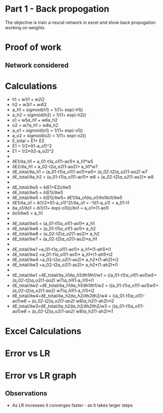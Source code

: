 # Part 1 - Back propogation

The objective is train a neural network in excel and show back propogation working on weights

# Proof of work


## Network considered




# Calculations

* h1 = w1*i1 + w2*i2	
* h2 = w3*i1 + w4*i2	
* a_h1 = sigmoid(h1) = 1/(1+ exp(-h1))	
* a_h2 = sigmoid(h2) = 1/(1+ exp(-h2))	
* o1 = w5*a_h1 + w6*a_h2	
* o2 = w7*a_h1 + w8*a_h2	
* a_o1 = sigmoid(o1) = 1/(1+ exp(-o1))	
* a_o2 = sigmoid(o2) = 1/(1+ exp(-o2))	
* E_total = E1+ E2	
* E1 = 1/2*(t1-a_o1)^2	
* E1 = 1/2*(t2-a_o2)^2	
*
* ðE1/ða_h1 = a_01-t1*a_o1*(1-ao1)* a_h1*w5					
* ðE2/ða_h1 = a_02-t2*a_o2*(1-ao2)* a_h1*w7					
* ðE_total/ða_h1 = (a_01-t1)*a_o1*(1-ao1)**w5+ (a_02-t2)*a_o2*(1-ao2)* w7					
* ðE_total/ða_h2 = (a_01-t1)*a_o1*(1-ao1)* w6 + (a_02-t2)*a_o2*(1-ao2)* w8		
*
* ðE_total/ðw5 = ð(E1+E2)/ðw5	
* ðE_total/ðw5 = ð(E1)/ðw5	
* ðE_total/ðw5 = ð(E1)/ðw5= ðE1/ða_o1*ða_o1/ðo1*ðo1/ðw5	
* ðE1/ða_o1 = ð(1/2*(t1-a_o1)^2)/ða_o1 = -1(t1-a_o1) = a_01-t1	
* ða_o1/ðo1 = ð(1/(1+ exp(-o1)))/ðo1 = a_o1*(1-ao1)	
* ðo1/ðw5 = a_h1	
*
* ðE_total/ðw5 = (a_01-t1)*a_o1*(1-ao1)* a_h1			
* ðE_total/ðw6 = (a_01-t1)*a_o1*(1-ao1)* a_h2			
* ðE_total/ðw8 = (a_02-t2)*a_o2*(1-ao2)* a_h2			
* ðE_total/ðw7 = (a_02-t2)*a_o2*(1-ao2)*a_h1	
* 		
* ðE_total/ðw1 =a_01-t1*a_o1*(1-ao1)* a_h1*(1-ah1)*i1				
* ðE_total/ðw2 =a_01-t1*a_o1*(1-ao1)* a_h1*(1-ah1)*i2				
* ðE_total/ðw4 =a_02-t2*a_o2*(1-ao2)* a_h2*(1-ah2)*i2				
* ðE_total/ðw3 =a_02-t2*a_o2*(1-ao2)* a_h2*(1-ah2)*i1			
*
* ðE_total/ðw1 =ðE_total/ða_h1*ða_h1/ðh1*ðh1/w1 =  ((a_01-t1)*a_o1*(1-ao1)*w5+ (a_02-t2)*a_o2*(1-ao2)* w7)*a_h1*(1-a_h1)*i1										
* ðE_total/ðw2 =ðE_total/ða_h1*ða_h1/ðh1*ðh1/w2 =  ((a_01-t1)*a_o1*(1-ao1)*w5+ (a_02-t2)*a_o2*(1-ao2)* w7)*a_h1*(1-a_h1)*i2										
* ðE_total/ðw4=ðE_total/ða_h2*ða_h2/ðh2*ðh2/w4 =  ((a_01-t1)*a_o1*(1-ao1)*w6 + (a_02-t2)*a_o2*(1-ao2)* w8)*a_h2*(1-ah2)*i2										
* ðE_total/ðw3=ðE_total/ða_h2*ða_h2/ðh2*ðh2/w3 =  ((a_01-t1)*a_o1*(1-ao1)*w6 + (a_02-t2)*a_o2*(1-ao2)* w8)*a_h2*(1-ah2)*i1										

# Excel Calculations



# Error vs LR



# Error vs LR graph



## Observations
 
* As LR increases it converges faster - as it takes larger steps 
